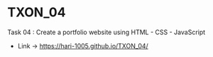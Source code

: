 # TXON_04
Task 04 : Create a portfolio website using HTML - CSS - JavaScript
- Link -> https://hari-1005.github.io/TXON_04/
